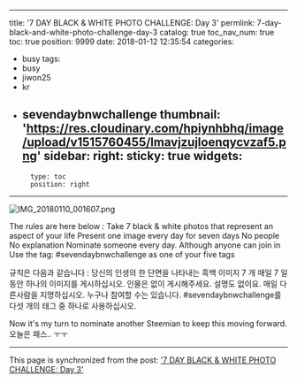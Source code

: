 
---
title: '7 DAY BLACK & WHITE PHOTO CHALLENGE: Day 3'
permlink: 7-day-black-and-white-photo-challenge-day-3
catalog: true
toc_nav_num: true
toc: true
position: 9999
date: 2018-01-12 12:35:54
categories:
- busy
tags:
- busy
- jiwon25
- kr
- sevendaybnwchallenge
thumbnail: 'https://res.cloudinary.com/hpiynhbhq/image/upload/v1515760455/lmavjzujloenqycvzaf5.png'
sidebar:
    right:
        sticky: true
widgets:
    -
        type: toc
        position: right
---


![IMG_20180110_001607.png](https://res.cloudinary.com/hpiynhbhq/image/upload/v1515760455/lmavjzujloenqycvzaf5.png)
  

The rules are here below :
Take 7 black & white photos that represent an aspect of your life
Present one image every day for seven days
No people
No explanation
Nominate someone every day. Although anyone can join in
Use the tag: #sevendaybnwchallenge as one of your five tags

규칙은 다음과 같습니다 :
당신의 인생의 한 단면을 나타내는 흑백 이미지 7 개
매일 7 일동안 하나의 이미지를 게시하십시오.
인물은 없이 게시해주세요.
설명도 없이요.
매일 다른사람을 지명하십시오.
누구나 참여할 수는 있습니다.
#sevendaybnwchallenge를 다섯 개의 태그 중 하나로 사용하십시오.

Now it's my turn to nominate another Steemian to keep this moving forward.
오늘은 패스.. ㅜㅜ

- - -

This page is synchronized from the post: ['7 DAY BLACK & WHITE PHOTO CHALLENGE: Day 3'](https://steemit.com/@jacobyu/7-day-black-and-white-photo-challenge-day-3)
